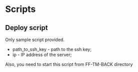 # Scripts

## Deploy script

Only sample script provided. 
- path_to_ssh_key - path to the ssh key; 
- ip - IP address of the server;

Also, you need to start this script from FF-TM-BACK directory
